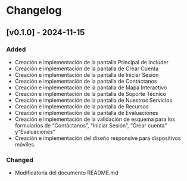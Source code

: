 # Changelog

## [v0.1.0] - 2024-11-15
### Added
- Creación e implementación de la pantalla Principal de Includer
- Creación e implementación de la pantalla de Crear Cuenta
- Creación e implementación de la pantalla de Iniciar Sesión
- Creación e implementación de la pantalla de Contáctanos
- Creación e implementación de la pantalla de Mapa Interactivo
- Creación e implementación de la pantalla de Soporte Técnico
- Creación e implementación de la pantalla de Nuestros Servicios
- Creación e implementación de la pantalla de Recursos
- Creación e implementación de la pantalla de Evaluaciones
- Creación e implementación de la validación de esquema para los formularios de “Contáctanos”, “Iniciar Sesión”, “Crear cuenta” y“Evaluaciones”
- Creación e implementación del diseño responsive para dispositivos móviles.

### Changed
- Modificatoria del documento README.md 